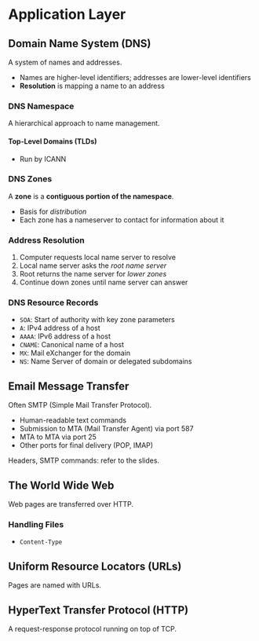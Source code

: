 # Application Layer

## Domain Name System (DNS)

A system of names and addresses.

- Names are higher-level identifiers; addresses are lower-level identifiers
- **Resolution** is mapping a name to an address

### DNS Namespace

A hierarchical approach to name management.

#### Top-Level Domains (TLDs)

- Run by ICANN

### DNS Zones

A **zone** is a **contiguous portion of the namespace**.

- Basis for _distribution_
- Each zone has a nameserver to contact for information about it

### Address Resolution

1. Computer requests local name server to resolve
2. Local name server asks the _root name server_
3. Root returns the name server for _lower zones_
4. Continue down zones until name server can answer

### DNS Resource Records

- `SOA`: Start of authority with key zone parameters
- `A`: IPv4 address of a host
- `AAAA`: IPv6 address of a host
- `CNAME`: Canonical name of a host
- `MX`: Mail eXchanger for the domain
- `NS`: Name Server of domain or delegated subdomains

## Email Message Transfer

Often SMTP (Simple Mail Transfer Protocol).

- Human-readable text commands
- Submission to MTA (Mail Transfer Agent) via port 587
- MTA to MTA via port 25
- Other ports for final delivery (POP, IMAP)

Headers, SMTP commands: refer to the slides.

## The World Wide Web

Web pages are transferred over HTTP.

### Handling Files

- `Content-Type`

## Uniform Resource Locators (URLs)

Pages are named with URLs.

## HyperText Transfer Protocol (HTTP)

A request-response protocol running on top of TCP.
